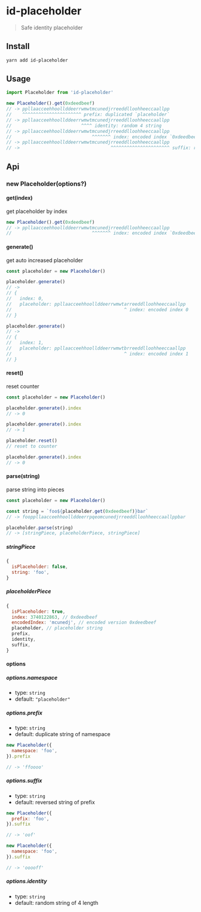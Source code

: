 # id-placeholder

> Safe identity placeholder

## Install

```bash
yarn add id-placeholder
```

## Usage

```js
import Placeholder from 'id-placeholder'

new Placeholder().get(0xdeedbeef)
// -> ppllaacceehhoollddeerrwmwtmcunedjrreeddlloohheeccaallpp
//    ^^^^^^^^^^^^^^^^^^^^^^ prefix: duplicated `placeholder`
// -> ppllaacceehhoollddeerrwmwtmcunedjrreeddlloohheeccaallpp
//                          ^^^^ identity: random 4 string
// -> ppllaacceehhoollddeerrwmwtmcunedjrreeddlloohheeccaallpp
//                              ^^^^^^^ index: encoded index `0xdeedbeef`
// -> ppllaacceehhoollddeerrwmwtmcunedjrreeddlloohheeccaallpp
// ->                                  ^^^^^^^^^^^^^^^^^^^^^^ suffix: reversed string of `prefix`
```

## Api

### new Placeholder(options?)

#### get(index)

get placeholder by index

```js
new Placeholder().get(0xdeedbeef)
// -> ppllaacceehhoollddeerrwmwtmcunedjrreeddlloohheeccaallpp
//                              ^^^^^^^ index: encoded index `0xdeedbeef`
```

#### generate()

get auto increased placeholder

```js
const placeholder = new Placeholder()

placeholder.generate()
// ->
// {
//   index: 0,
//   placeholder: ppllaacceehhoollddeerrwmwtarreeddlloohheeccaallpp
//                                          ^ index: encoded index 0
// }

placeholder.generate()
// ->
// {
//   index: 1,
//   placeholder: ppllaacceehhoollddeerrwmwtbrreeddlloohheeccaallpp
//                                          ^ index: encoded index 1
// }
```

#### reset()

reset counter

```js
const placeholder = new Placeholder()

placeholder.generate().index
// -> 0

placeholder.generate().index
// -> 1

placeholder.reset()
// reset to counter

placeholder.generate().index
// -> 0
```

#### parse(string)

parse string into pieces

```js
const placeholder = new Placeholder()

const string = `foo${placeholder.get(0xdeedbeef)}bar`
// -> fooppllaacceehhoollddeerrpqeomcunedjrreeddlloohheeccaallppbar

placeholder.parse(string)
// -> [stringPiece, placeholderPiece, stringPiece]
```

##### stringPiece

```js
{
  isPlaceholder: false,
  string: 'foo',
}
```

##### placeholderPiece

```js
{
  isPlaceholder: true,
  index: 3740122863, // 0xdeedbeef
  encodedIndex: 'mcunedj', // encoded version 0xdeedbeef
  placeholder, // placeholder string
  prefix,
  identity,
  suffix,
}
```

#### options

##### options.namespace

- type: `string`
- default: `"placeholder"`

##### options.prefix

- type: `string`
- default: duplicate string of namespace

```js
new Placeholder({
  namespace: 'foo',
}).prefix

// -> 'ffoooo'
```

##### options.suffix

- type: `string`
- default: reversed string of prefix

```js
new Placeholder({
  prefix: 'foo',
}).suffix

// -> 'oof'
```

```js
new Placeholder({
  namespace: 'foo',
}).suffix

// -> 'ooooff'
```

##### options.identity

- type: `string`
- default: random string of 4 length
